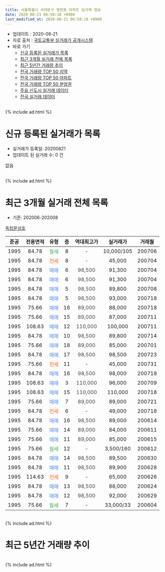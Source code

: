 ```yaml
---
title: 서울특별시 서대문구 영천동 아파트 실거래 정보
date: 2020-08-21 06:58:18 +0900
last_modified_at: 2020-08-21 06:58:18 +0900
---
```


* 업데이트 : 2020-08-21
* 자료 출처 : [국토교통부 실거래가 공개시스템](http://rt.molit.go.kr)
* 바로 가기
    * [신규 등록된 실거래가 목록](#신규-등록된-실거래가-목록)
    * [최근 3개월 실거래 전체 목록](#최근-3개월-실거래-전체-목록)
    * [최근 5년간 거래량 추이](#최근-5년간-거래량-추이)
    * [전국 거래량 TOP 50 지역](https://inasie.github.io/apt-trade-info/최근-3개월-전국에서-가장-거래가-많이-발생한-지역)
    * [전국 거래량 TOP 50 아파트](https://inasie.github.io/apt-trade-info/최근-3개월-전국에서-가장-거래가-많이-발생한-아파트)
    * [전국 거래량 TOP 50 분양권](https://inasie.github.io/apt-trade-info/최근-3개월-전국에서-가장-거래가-많이-발생한-분양권)
    * [주요 신도시 실거래 데이터](https://inasie.github.io/apt-trade-info/주요-신도시)
    * [전국 실거래 데이터](https://inasie.github.io/apt-trade-info/전국)
<br>
{% include ad.html %}
<br>

# 신규 등록된 실거래가 목록
* 실거래가 등록일: 20200821
* 업데이트 된 실거래 수: 0 건

없음

<br>
{% include ad.html %}
<br>

# 최근 3개월 실거래 전체 목록
* 기준: 202006-202008


[독립문삼호](https://search.naver.com/search.naver?query=%EC%84%9C%EC%9A%B8%ED%8A%B9%EB%B3%84%EC%8B%9C+%EC%84%9C%EB%8C%80%EB%AC%B8%EA%B5%AC+%EC%98%81%EC%B2%9C%EB%8F%99+%EB%8F%85%EB%A6%BD%EB%AC%B8%EC%82%BC%ED%98%B8)

|준공|전용면적|유형|층|역대최고가|실거래가|거래월|
|:---:|:---:|:---:|:---:|:---:|:---:|:---:|
|1995|84.78|<span style="color:#34a853">월세</span>|8|<span style="color:#444444">-</span>|10,000/105|200706|
|1995|84.78|<span style="color:#ff5a00">전세</span>|8|<span style="color:#444444">-</span>|45,000|200704|
|1995|84.78|<span style="color:#4285f3">매매</span>|6|<span style="color:#444444">98,500</span>|91,300|200704|
|1995|84.78|<span style="color:#4285f3">매매</span>|6|<span style="color:#444444">98,500</span>|91,300|200704|
|1995|84.78|<span style="color:#4285f3">매매</span>|5|<span style="color:#444444">98,500</span>|89,800|200708|
|1995|84.78|<span style="color:#4285f3">매매</span>|5|<span style="color:#444444">98,500</span>|93,000|200718|
|1995|75.66|<span style="color:#4285f3">매매</span>|16|<span style="color:#444444">89,000</span>|88,000|200718|
|1995|75.66|<span style="color:#4285f3">매매</span>|15|<span style="color:#444444">89,000</span>|87,000|200711|
|1995|108.63|<span style="color:#4285f3">매매</span>|12|<span style="color:#444444">110,000</span>|100,000|200711|
|1995|84.78|<span style="color:#4285f3">매매</span>|10|<span style="color:#444444">98,500</span>|89,800|200714|
|1995|75.66|<span style="color:#4285f3">매매</span>|18|<span style="color:#444444">89,000</span>|85,000|200701|
|1995|84.78|<span style="color:#4285f3">매매</span>|17|<span style="color:#444444">98,500</span>|98,500|200723|
|1995|75.66|<span style="color:#ff5a00">전세</span>|11|<span style="color:#444444">-</span>|45,000|200731|
|1995|84.78|<span style="color:#4285f3">매매</span>|16|<span style="color:#444444">98,500</span>|98,000|200718|
|1995|108.63|<span style="color:#4285f3">매매</span>|3|<span style="color:#444444">110,000</span>|96,000|200709|
|1995|108.63|<span style="color:#4285f3">매매</span>|15|<span style="color:#444444">110,000</span>|110,000|200718|
|1995|75.66|<span style="color:#4285f3">매매</span>|7|<span style="color:#444444">89,000</span>|89,000|200721|
|1995|84.78|<span style="color:#ff5a00">전세</span>|6|<span style="color:#444444">-</span>|49,000|200718|
|1995|84.78|<span style="color:#4285f3">매매</span>|16|<span style="color:#444444">98,500</span>|89,000|200614|
|1995|75.66|<span style="color:#4285f3">매매</span>|14|<span style="color:#444444">89,000</span>|84,000|200611|
|1995|75.66|<span style="color:#4285f3">매매</span>|11|<span style="color:#444444">89,000</span>|85,000|200615|
|1995|75.66|<span style="color:#34a853">월세</span>|12|<span style="color:#444444">-</span>|3,500/160|200612|
|1995|84.78|<span style="color:#4285f3">매매</span>|14|<span style="color:#444444">98,500</span>|89,500|200630|
|1995|84.78|<span style="color:#4285f3">매매</span>|11|<span style="color:#444444">98,500</span>|89,900|200628|
|1995|114.63|<span style="color:#ff5a00">전세</span>|9|<span style="color:#444444">-</span>|65,000|200626|
|1995|84.78|<span style="color:#4285f3">매매</span>|13|<span style="color:#444444">98,500</span>|88,000|200624|
|1995|84.78|<span style="color:#4285f3">매매</span>|12|<span style="color:#444444">98,500</span>|92,000|200629|
|1995|75.66|<span style="color:#34a853">월세</span>|7|<span style="color:#444444">-</span>|33,000/33|200604|


<br>
{% include ad.html %}
<br>

# 최근 5년간 거래량 추이


<div style="width:100%;">
    <canvas id="deal_progress" height="200"></canvas>
</div>

<script>
new Chart(document.getElementById("deal_progress"), {
    type: 'line',
    data: {
        labels: ['201508','201509','201510','201511','201512','201601','201602','201603','201604','201605','201606','201607','201608','201609','201610','201611','201612','201701','201702','201703','201704','201705','201706','201707','201708','201709','201710','201711','201712','201801','201802','201803','201804','201805','201806','201807','201808','201809','201810','201811','201812','201901','201902','201903','201904','201905','201906','201907','201908','201909','201910','201911','201912','202001','202002','202003','202004','202005','202006','202007','202008'],
        datasets: [{
            label: '매매',
            pointRadius: 1,
            data: [4, 4, 9, 8, 5, 2, 3, 5, 9, 5, 5, 9, 9, 10, 8, 3, 3, 3, 7, 6, 6, 8, 5, 2, 8, 3, 0, 6, 4, 7, 6, 6, 3, 3, 1, 5, 6, 3, 1, 1, 2, 0, 2, 3, 0, 0, 4, 5, 6, 10, 4, 6, 10, 3, 4, 5, 0, 4, 7, 14, 0],
            borderColor: "rgba(255, 201, 14, 1)",
            backgroundColor: "rgba(255, 201, 14, 0.5)",
            fill: false,
            lineTension: 0
        },{
            label: '전월세',
            pointRadius: 1,
            data: [3, 3, 9, 7, 6, 10, 7, 9, 5, 4, 3, 4, 2, 1, 11, 6, 5, 5, 7, 17, 4, 8, 7, 5, 11, 9, 0, 4, 6, 5, 9, 6, 5, 6, 2, 7, 5, 6, 5, 5, 9, 14, 1, 8, 3, 2, 8, 10, 6, 2, 6, 2, 8, 6, 4, 7, 4, 5, 3, 4, 0],
            borderColor: "rgba(0, 141, 185, 1)",
            backgroundColor: "rgba(0, 141, 185, 0.5)",
            fill: false,
            lineTension: 0
        }
        ]
    },
    options: {
        responsive: true,
        title: {
            display: false
        },
        tooltips: {
            mode: 'index',
            intersect: false
        },
        hover: {
            mode: 'nearest',
            intersect: true
        },
        scales: {
            xAxes: [{
                display: true,
                scaleLabel: {
                    display: true,
                    labelString: '년/월'
                }
            }],
            yAxes: [{
                display: true,
                ticks: {
                    suggestedMin: 0,
                },
                scaleLabel: {
                    display: true,
                    labelString: '실거래 수'
                }
            }]
        }
    }
});

</script>


<br>
{% include ad.html %}
<br>

